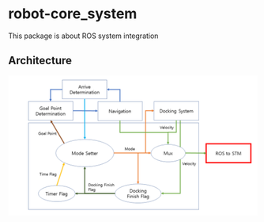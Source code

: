 # robot-core_system  
This package is about ROS system integration  

## Architecture  
<p align="center"><img src="img/architecture.png" width="800px"></p>  
